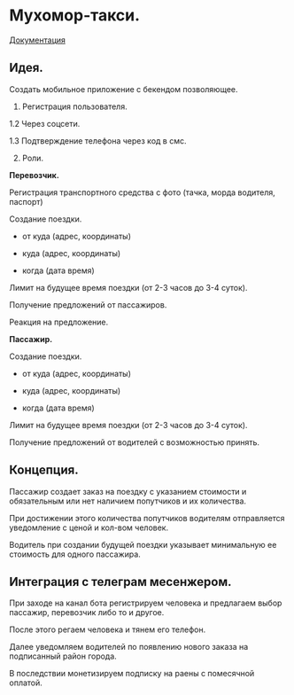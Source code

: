 # Мухомор-такси.

[Документация](./doc/README.md)

## Идея.

Создать мобильное приложение с бекендом позволяющее.

1. Регистрация пользователя.

1.2 Через соцсети.

1.3 Подтверждение телефона через код в смс.

2. Роли.

**Перевозчик.**

Регистрация транспортного средства с фото (тачка, морда водителя, паспорт)

Создание поездки.

- от куда (адрес, координаты)

- куда (адрес, координаты)

- когда (дата время)

Лимит на будущее время поездки (от 2-3 часов до 3-4 суток).

Получение предложений от пассажиров.

Реакция на предложение.

**Пассажир.**

Создание поездки.

- от куда (адрес, координаты)

- куда (адрес, координаты)

- когда (дата время)

Лимит на будущее время поездки (от 2-3 часов до 3-4 суток).

Получение предложений от водителей с возможностью принять.



## Концепция.

Пассажир создает заказ на поездку с указанием стоимости и обязательным или нет наличием попутчиков и их количества.

При достижении этого количества попутчиков водителям отправляется уведомление с ценой и кол-вом человек.

Водитель при создании будущей поездки указывает минимальную ее стоимость для одного пассажира.


## Интеграция с телеграм месенжером.

При заходе на канал бота регистрируем человека и предлагаем выбор пассажир, перевозчик либо то и другое.

После этого регаем человека и тянем его телефон.

Далее уведомляем водителей по появлению нового заказа на подписанный район города.

В последствии монетизируем подписку на раены с помесячной оплатой.










